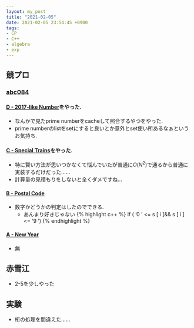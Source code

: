 ```yaml
---
layout: my_post
title: "2021-02-05"
date: 2021-02-05 23:54:45 +0900
tags:
- CP
- C++ 
- algebra
- exp
---
```

## 競プロ

### [abc084](https://atcoder.jp/contests/abc084)
#### [D - 2017-like Number](https://atcoder.jp/contests/abc084/tasks/abc084_d)をやった.
- なんかで見たprime numberをcacheして照合するやつをやった.
- prime numberのlistをsetにすると良いとか意外とset使い所あるなぁというお気持ち.

#### [C - Special Trains](https://atcoder.jp/contests/abc084/tasks/abc084_c)をやった.
- 特に賢い方法が思いつかなくて悩んでいたが普通に$O(N^2)$で通るから普通に実装するだけだった......
- 計算量の見積もりをしないと全くダメですね...

#### [B - Postal Code](https://atcoder.jp/contests/abc084/tasks/abc084_b)
- 数字かどうかの判定はしたのでできる.
	- あんまり好きじゃない
{% highlight c++ %}
if ( ’0 ’ <= s [ i ]&& s [ i ] <= ’9 ’)
{% endhighlight %}

#### [A - New Year](https://atcoder.jp/contests/abc084/tasks/abc084_a)
- 無

## 赤雪江
- 2-5を少しやった

## 実験
- 桁の処理を間違えた......

